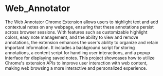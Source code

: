 # Web_Annotator
The Web Annotator Chrome Extension allows users to highlight text and add contextual notes on any webpage, ensuring that these annotations persist across browser sessions. With features such as customizable highlight colors, easy note management, and the ability to view and remove annotations, the extension enhances the user's ability to organize and retain important information. It includes a background script for storing annotations, a content script for handling user interactions, and a popup interface for displaying saved notes. This project showcases how to utilize Chrome's extension APIs to improve user interaction with web content, making web browsing a more interactive and personalized experience.






